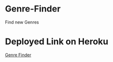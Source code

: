 # Genre-Finder
Find new Genres

# Deployed Link on Heroku 

[Genre Finder](https://damp-lake-18472.herokuapp.com/genre-finder)
